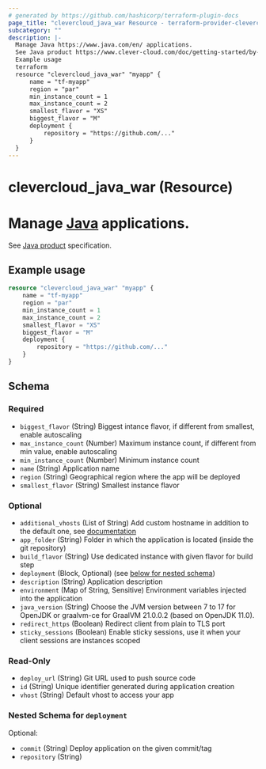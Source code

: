 ```yaml
---
# generated by https://github.com/hashicorp/terraform-plugin-docs
page_title: "clevercloud_java_war Resource - terraform-provider-clevercloud"
subcategory: ""
description: |-
  Manage Java https://www.java.com/en/ applications.
  See Java product https://www.clever-cloud.com/doc/getting-started/by-language/java/ specification.
  Example usage
  terraform
  resource "clevercloud_java_war" "myapp" {
      name = "tf-myapp"
      region = "par"
      min_instance_count = 1
      max_instance_count = 2
      smallest_flavor = "XS"
      biggest_flavor = "M"
      deployment {
          repository = "https://github.com/..."
      }
  }
---
```


# clevercloud_java_war (Resource)

# Manage [Java](https://www.java.com/en/) applications.

See [Java product](https://www.clever-cloud.com/doc/getting-started/by-language/java/) specification.

## Example usage

```terraform
resource "clevercloud_java_war" "myapp" {
	name = "tf-myapp"
	region = "par"
	min_instance_count = 1
	max_instance_count = 2
	smallest_flavor = "XS"
	biggest_flavor = "M"
    deployment {
        repository = "https://github.com/..."
    }
}
```



<!-- schema generated by tfplugindocs -->
## Schema

### Required

- `biggest_flavor` (String) Biggest intance flavor, if different from smallest, enable autoscaling
- `max_instance_count` (Number) Maximum instance count, if different from min value, enable autoscaling
- `min_instance_count` (Number) Minimum instance count
- `name` (String) Application name
- `region` (String) Geographical region where the app will be deployed
- `smallest_flavor` (String) Smallest instance flavor

### Optional

- `additional_vhosts` (List of String) Add custom hostname in addition to the default one, see [documentation](https://www.clever-cloud.com/doc/administrate/domain-names/)
- `app_folder` (String) Folder in which the application is located (inside the git repository)
- `build_flavor` (String) Use dedicated instance with given flavor for build step
- `deployment` (Block, Optional) (see [below for nested schema](#nestedblock--deployment))
- `description` (String) Application description
- `environment` (Map of String, Sensitive) Environment variables injected into the application
- `java_version` (String) Choose the JVM version between 7 to 17 for OpenJDK or graalvm-ce for GraalVM 21.0.0.2 (based on OpenJDK 11.0).
- `redirect_https` (Boolean) Redirect client from plain to TLS port
- `sticky_sessions` (Boolean) Enable sticky sessions, use it when your client sessions are instances scoped

### Read-Only

- `deploy_url` (String) Git URL used to push source code
- `id` (String) Unique identifier generated during application creation
- `vhost` (String) Default vhost to access your app

<a id="nestedblock--deployment"></a>
### Nested Schema for `deployment`

Optional:

- `commit` (String) Deploy application on the given commit/tag
- `repository` (String)


